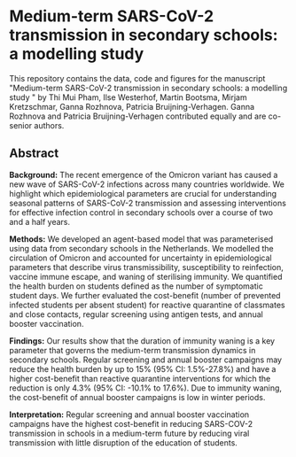 # Medium-term SARS-CoV-2 transmission in secondary schools: a modelling study

This repository contains the data, code and figures for the manuscript "Medium-term SARS-CoV-2 transmission in secondary schools: a modelling study
" by Thi Mui Pham,  Ilse Westerhof, Martin Bootsma, Mirjam Kretzschmar, Ganna Rozhnova, Patricia Bruijning-Verhagen. 
Ganna Rozhnova and Patricia Bruijning-Verhagen contributed equally and are co-senior authors. 

## Abstract

**Background:** The recent emergence of the Omicron variant has caused a new wave of SARS-CoV-2 infections across many countries worldwide. We highlight which epidemiological parameters are crucial for understanding seasonal patterns of SARS-CoV-2 transmission and assessing interventions for effective infection control in secondary schools over a course of two and a half years. 

**Methods:** We developed an agent-based model that was parameterised using data from secondary schools in the Netherlands. We modelled the circulation of Omicron and accounted for uncertainty in epidemiological parameters that describe virus transmissibility, susceptibility to reinfection, vaccine immune escape, and waning of sterilising immunity. We quantified the health burden on students defined as the number of symptomatic student days. We further evaluated the cost-benefit (number of prevented infected students per absent student) for reactive quarantine of classmates and close contacts, regular screening using antigen tests, and annual booster vaccination.  

**Findings:** Our results show that the duration of immunity waning is a key parameter that governs the medium-term transmission dynamics in secondary schools. Regular screening and annual booster campaigns may reduce the health burden by up to 15% (95% CI: 1.5%-27.8%) and have a higher cost-benefit than reactive quarantine interventions for which the reduction is only 4.3% (95% CI: -10.1% to 17.6%). Due to immunity waning, the cost-benefit of annual booster campaigns is low in winter periods. 

**Interpretation:** Regular screening and annual booster vaccination campaigns have the highest cost-benefit in reducing SARS-COV-2 transmission in schools in a medium-term future by reducing viral transmission with little disruption of the education of students.


